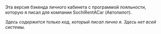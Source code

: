 Эта версия бэкенда личного кабинета с программой лояльности, которую я писал для компании SochiRentACar (Автопилот).

*Здесь содержится только код, который писал лично я. Здесь нет всей системы.*
